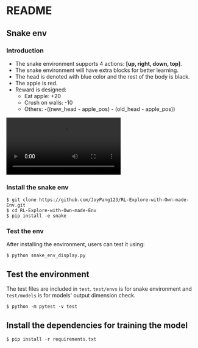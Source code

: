 # README

## Snake env

### Introduction
* The snake environment supports 4 actions: **[up, right, down, top]**.
* The snake environment will have extra blocks for better learning.
* The head is denoted with blue color and the rest of the body is black.
* The apple is red.
* Reward is designed:
  * Eat apple: +20
  * Crush on walls: -10
  * Others: -((new_head - apple_pos) - (old_head - apple_pos))

![snake env](assets/output.mp4)

### Install the snake env
```shell
$ git clone https://github.com/JoyPang123/RL-Explore-with-Own-made-Env.git
$ cd RL-Explore-with-Own-made-Env
$ pip install -e snake
```

### Test the env
After installing the environment, users can test it using:
```shell
$ python snake_env_display.py
```

## Test the environment
The test files are included in `test`. `test/envs` is for snake environment and `test/models` is for models' output dimension check.
```shell
$ python -m pytest -v test
```

## Install the dependencies for training the model
```shell
$ pip install -r requirements.txt
```

